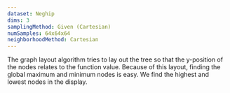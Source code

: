 ```yaml
---
dataset: Neghip
dims: 3
samplingMethod: Given (Cartesian)
numSamples: 64x64x64
neighborhoodMethod: Cartesian
---
```


The graph layout algorithm tries to lay out the tree so that the y-position of
the nodes relates to the function value. Because of this layout, finding the
global maximum and minimum nodes is easy. We find the highest and lowest nodes
in the display.


